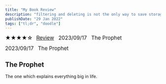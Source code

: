 ```yaml
---
title: "My Book Review"
description: "filtering and deleting is not the only way to save storage."
publishDate: "29 Jan 2022"
tags: ["tl;dr", "doodle"]
---
```






<span style="color: black; font-size: 17px;">★★★★☆</span> &nbsp; <span style="font-size: 17px;">
  <a href="#1">Review</a> &nbsp; 2023/09/17 &nbsp; The Prophet </span>

<span style="font-size: 17px;">2023/09/17 &nbsp; The Prophet</span>































<a id="1"></a>
<h2>The Prophet</h2>
<p>The one which explains everything big in life.</p>



